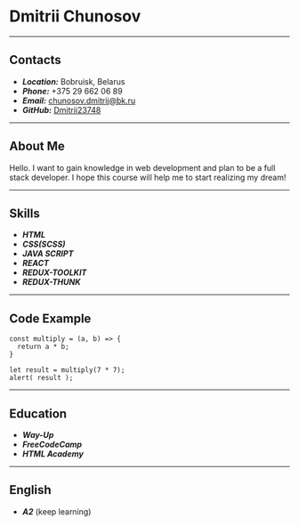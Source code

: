 # Dmitrii Chunosov
***
## Contacts
* ___Location:___ Bobruisk, Belarus
* ___Phone:___ +375 29 662 06 89
* ___Email:___ chunosov.dmitrij@bk.ru
* ___GitHub:___ [Dmitrii23748](https://github.com/Dmitrii23748)
***
## About Me
Hello. I want to gain knowledge in web development and plan to be a full stack developer. I hope this course will help me to start realizing my dream!
***

## Skills
* ___HTML___
* ___CSS(SCSS)___
* ___JAVA SCRIPT___
* ___REACT___
* ___REDUX-TOOLKIT___
* ___REDUX-THUNK___
***

## Code Example
```
const multiply = (a, b) => {
  return a * b;
}

let result = multiply(7 * 7);
alert( result );

```
***

## Education
* ___Way-Up___
* ___FreeCodeCamp___
* ___HTML Academy___
***

## English
* ___A2___ (keep learning)
